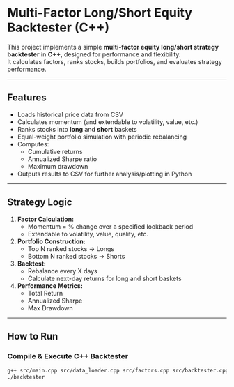# Multi-Factor Long/Short Equity Backtester (C++)

This project implements a simple **multi-factor equity long/short strategy backtester** in **C++**, designed for performance and flexibility.  
It calculates factors, ranks stocks, builds portfolios, and evaluates strategy performance.

---

## Features
- Loads historical price data from CSV
- Calculates momentum (and extendable to volatility, value, etc.)
- Ranks stocks into **long** and **short** baskets
- Equal-weight portfolio simulation with periodic rebalancing
- Computes:
  - Cumulative returns
  - Annualized Sharpe ratio
  - Maximum drawdown
- Outputs results to CSV for further analysis/plotting in Python

---

## Strategy Logic
1. **Factor Calculation:**  
   - Momentum = % change over a specified lookback period
   - Extendable to volatility, value, quality, etc.
2. **Portfolio Construction:**  
   - Top N ranked stocks → Longs
   - Bottom N ranked stocks → Shorts
3. **Backtest:**  
   - Rebalance every X days
   - Calculate next-day returns for long and short baskets
4. **Performance Metrics:**  
   - Total Return
   - Annualized Sharpe
   - Max Drawdown

---

## How to Run
### Compile & Execute C++ Backtester
```bash
g++ src/main.cpp src/data_loader.cpp src/factors.cpp src/backtester.cpp -o backtester
./backtester
